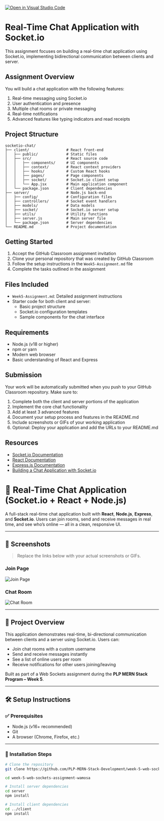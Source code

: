 [![Open in Visual Studio Code](https://classroom.github.com/assets/open-in-vscode-2e0aaae1b6195c2367325f4f02e2d04e9abb55f0b24a779b69b11b9e10269abc.svg)](https://classroom.github.com/online_ide?assignment_repo_id=19932346&assignment_repo_type=AssignmentRepo)
# Real-Time Chat Application with Socket.io

This assignment focuses on building a real-time chat application using Socket.io, implementing bidirectional communication between clients and server.

## Assignment Overview

You will build a chat application with the following features:
1. Real-time messaging using Socket.io
2. User authentication and presence
3. Multiple chat rooms or private messaging
4. Real-time notifications
5. Advanced features like typing indicators and read receipts

## Project Structure

```
socketio-chat/
├── client/                 # React front-end
│   ├── public/             # Static files
│   ├── src/                # React source code
│   │   ├── components/     # UI components
│   │   ├── context/        # React context providers
│   │   ├── hooks/          # Custom React hooks
│   │   ├── pages/          # Page components
│   │   ├── socket/         # Socket.io client setup
│   │   └── App.jsx         # Main application component
│   └── package.json        # Client dependencies
├── server/                 # Node.js back-end
│   ├── config/             # Configuration files
│   ├── controllers/        # Socket event handlers
│   ├── models/             # Data models
│   ├── socket/             # Socket.io server setup
│   ├── utils/              # Utility functions
│   ├── server.js           # Main server file
│   └── package.json        # Server dependencies
└── README.md               # Project documentation
```

## Getting Started

1. Accept the GitHub Classroom assignment invitation
2. Clone your personal repository that was created by GitHub Classroom
3. Follow the setup instructions in the `Week5-Assignment.md` file
4. Complete the tasks outlined in the assignment

## Files Included

- `Week5-Assignment.md`: Detailed assignment instructions
- Starter code for both client and server:
  - Basic project structure
  - Socket.io configuration templates
  - Sample components for the chat interface

## Requirements

- Node.js (v18 or higher)
- npm or yarn
- Modern web browser
- Basic understanding of React and Express

## Submission

Your work will be automatically submitted when you push to your GitHub Classroom repository. Make sure to:

1. Complete both the client and server portions of the application
2. Implement the core chat functionality
3. Add at least 3 advanced features
4. Document your setup process and features in the README.md
5. Include screenshots or GIFs of your working application
6. Optional: Deploy your application and add the URLs to your README.md

## Resources

- [Socket.io Documentation](https://socket.io/docs/v4/)
- [React Documentation](https://react.dev/)
- [Express.js Documentation](https://expressjs.com/)
- [Building a Chat Application with Socket.io](https://socket.io/get-started/chat) 






# 💬 Real-Time Chat Application (Socket.io + React + Node.js)

A full-stack real-time chat application built with **React**, **Node.js**, **Express**, and **Socket.io**. Users can join rooms, send and receive messages in real time, and see who’s online — all in a clean, responsive UI.

---

## 📸 Screenshots

> Replace the links below with your actual screenshots or GIFs.

### Join Page  
![Join Page](screenshots/join-page.png)

### Chat Room  
![Chat Room](screenshots/chat-room.png)

---

## 📖 Project Overview

This application demonstrates real-time, bi-directional communication between clients and a server using Socket.io. Users can:

- Join chat rooms with a custom username
- Send and receive messages instantly
- See a list of online users per room
- Receive notifications for other users joining/leaving

Built as part of a Web Sockets assignment during the **PLP MERN Stack Program – Week 5**.

---

## 🛠️ Setup Instructions

### ✅ Prerequisites

- Node.js (v16+ recommended)
- Git
- A browser (Chrome, Firefox, etc.)

---

### 🚀 Installation Steps

```bash
# Clone the repository
git clone https://github.com/PLP-MERN-Stack-Development/week-5-web-sockets-assignment-wamosa.git

cd week-5-web-sockets-assignment-wamosa

# Install server dependencies
cd server
npm install

# Install client dependencies
cd ../client
npm install
